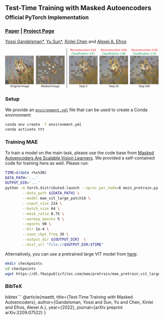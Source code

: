 ## Test-Time Training with Masked Autoencoders<br><sub>Official PyTorch Implementation</sub>

### [Paper](https://arxiv.org/abs/2209.07522) | [Project Page](https://yossigandelsman.github.io/ttt_mae/index.html)

[Yossi Gandelsman*](https://yossigandelsman.github.io/), [Yu Sun*](https://yueatsprograms.github.io/), [Xinlei Chen](https://xinleic.xyz/) and [Alexei A. Efros](https://people.eecs.berkeley.edu/~efros/)

![Teaser](images/teaser.png)

### Setup
We provide an [`environment.yml`](environment.yml) file that can be used to create a Conda environment:

```bash
conda env create -f environment.yml
conda activate ttt
```

### Training MAE
To train a model on the main task, please use the code base from [Masked Autoencoders Are Scalable Vision Learners](https://github.com/facebookresearch/mae).
We provided a self-contained code for training here as well. Please run:

```bash
TIME=$(date +%s%3N)
DATA_PATH='...'
OUTPUT_DIR='...'
python -m torch.distributed.launch --nproc_per_node=8 main_pretrain.py \
        --data_path ${DATA_PATH} \
        --model mae_vit_large_patch16 \
        --input_size 224 \
        --batch_size 64 \
        --mask_ratio 0.75 \
        --warmup_epochs 5 \
        --epochs 90 \
        --blr 1e-4 \
        --save_ckpt_freq 30 \
        --output_dir ${OUTPUT_DIR}  \
        --dist_url "file://$OUTPUT_DIR/$TIME"
```

Alternatively, you can use a pretrained large VIT model from [here](https://dl.fbaipublicfiles.com/mae/pretrain/mae_pretrain_vit_large_full.pth):

```bash
mkdir checkpoints
cd checkpoints
wget https://dl.fbaipublicfiles.com/mae/pretrain/mae_pretrain_vit_large_full.pth
```


### BibTeX

bibtex```
@article{maettt, 
        title={Test-Time Training with Masked Autoencoders},
        author={Gandelsman, Yossi and Sun, Yu and Chen, Xinlei and Efros, Alexei A.},
        year={2022},
        journal={arXiv preprint arXiv:2209.07522}
}
```